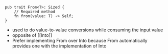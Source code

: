 ```
pub trait From<T>: Sized {
    // Required method
    fn from(value: T) -> Self;
}
```
- used to do value-to-value conversions while consuming the input value
- opposite of [[Into]]
- Prefer implementing From over Into because From automatically provides one with the implementation of Into 

